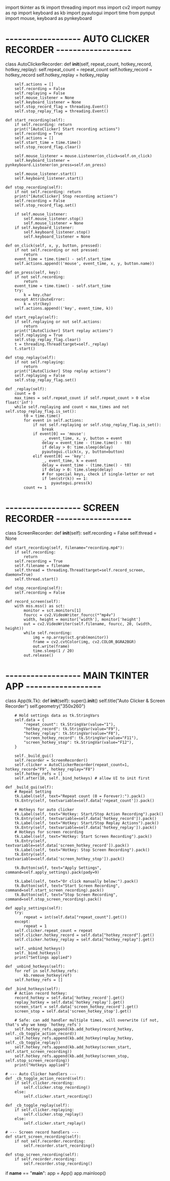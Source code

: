 import tkinter as tk
import threading
import mss
import cv2
import numpy as np
import keyboard as kb
import pyautogui
import time
from pynput import mouse, keyboard as pynkeyboard

# ------------------ AUTO CLICKER RECORDER ------------------
class AutoClickerRecorder:
    def __init__(self, repeat_count, hotkey_record, hotkey_replay):
        self.repeat_count = repeat_count
        self.hotkey_record = hotkey_record
        self.hotkey_replay = hotkey_replay

        self.actions = []
        self.recording = False
        self.replaying = False
        self.mouse_listener = None
        self.keyboard_listener = None
        self.stop_record_flag = threading.Event()
        self.stop_replay_flag = threading.Event()

    def start_recording(self):
        if self.recording: return
        print("[AutoClicker] Start recording actions")
        self.recording = True
        self.actions = []
        self.start_time = time.time()
        self.stop_record_flag.clear()

        self.mouse_listener = mouse.Listener(on_click=self.on_click)
        self.keyboard_listener = pynkeyboard.Listener(on_press=self.on_press)

        self.mouse_listener.start()
        self.keyboard_listener.start()

    def stop_recording(self):
        if not self.recording: return
        print("[AutoClicker] Stop recording actions")
        self.recording = False
        self.stop_record_flag.set()

        if self.mouse_listener:
            self.mouse_listener.stop()
            self.mouse_listener = None
        if self.keyboard_listener:
            self.keyboard_listener.stop()
            self.keyboard_listener = None

    def on_click(self, x, y, button, pressed):
        if not self.recording or not pressed:
            return
        event_time = time.time() - self.start_time
        self.actions.append(('mouse', event_time, x, y, button.name))

    def on_press(self, key):
        if not self.recording:
            return
        event_time = time.time() - self.start_time
        try:
            k = key.char
        except AttributeError:
            k = str(key)
        self.actions.append(('key', event_time, k))

    def start_replay(self):
        if self.replaying or not self.actions:
            return
        print("[AutoClicker] Start replay actions")
        self.replaying = True
        self.stop_replay_flag.clear()
        t = threading.Thread(target=self._replay)
        t.start()

    def stop_replay(self):
        if not self.replaying:
            return
        print("[AutoClicker] Stop replay actions")
        self.replaying = False
        self.stop_replay_flag.set()

    def _replay(self):
        count = 0
        max_times = self.repeat_count if self.repeat_count > 0 else float('inf')
        while self.replaying and count < max_times and not self.stop_replay_flag.is_set():
            t0 = time.time()
            for event in self.actions:
                if not self.replaying or self.stop_replay_flag.is_set():
                    break
                if event[0] == 'mouse':
                    _, event_time, x, y, button = event
                    delay = event_time - (time.time() - t0)
                    if delay > 0: time.sleep(delay)
                    pyautogui.click(x, y, button=button)
                elif event[0] == 'key':
                    _, event_time, k = event
                    delay = event_time - (time.time() - t0)
                    if delay > 0: time.sleep(delay)
                    # For special keys, check if single-letter or not
                    if len(str(k)) == 1:
                        pyautogui.press(k)
            count += 1

# ------------------ SCREEN RECORDER ------------------
class ScreenRecorder:
    def __init__(self):
        self.recording = False
        self.thread = None

    def start_recording(self, filename="recording.mp4"):
        if self.recording:
            return
        self.recording = True
        self.filename = filename
        self.thread = threading.Thread(target=self.record_screen, daemon=True)
        self.thread.start()

    def stop_recording(self):
        self.recording = False

    def record_screen(self):
        with mss.mss() as sct:
            monitor = sct.monitors[1]
            fourcc = cv2.VideoWriter_fourcc(*"mp4v")
            width, height = monitor['width'], monitor['height']
            out = cv2.VideoWriter(self.filename, fourcc, 20, (width, height))
            while self.recording:
                img = np.array(sct.grab(monitor))
                frame = cv2.cvtColor(img, cv2.COLOR_BGRA2BGR)
                out.write(frame)
                time.sleep(1 / 20)
            out.release()

# ------------------ MAIN TKINTER APP ------------------
class App(tk.Tk):
    def __init__(self):
        super().__init__()
        self.title("Auto Clicker & Screen Recorder")
        self.geometry("350x260")

        # Hold settings data as tk.StringVars
        self.data = {
            "repeat_count": tk.StringVar(value="1"),
            "hotkey_record": tk.StringVar(value="F9"),
            "hotkey_replay": tk.StringVar(value="F8"),
            "screen_hotkey_record": tk.StringVar(value="F11"),
            "screen_hotkey_stop": tk.StringVar(value="F12"),
        }

        self._build_gui()
        self.recorder = ScreenRecorder()
        self.clicker = AutoClickerRecorder(repeat_count=1, hotkey_record="F9", hotkey_replay="F8")
        self.hotkey_refs = []
        self.after(10, self._bind_hotkeys) # allow UI to init first

    def _build_gui(self):
        # Repeat Setting
        tk.Label(self, text="Repeat count (0 = Forever):").pack()
        tk.Entry(self, textvariable=self.data['repeat_count']).pack()

        # Hotkeys for auto clicker
        tk.Label(self, text="Hotkey: Start/Stop Action Recording").pack()
        tk.Entry(self, textvariable=self.data['hotkey_record']).pack()
        tk.Label(self, text="Hotkey: Start/Stop Replay Actions").pack()
        tk.Entry(self, textvariable=self.data['hotkey_replay']).pack()
        # Hotkeys for screen recording
        tk.Label(self, text="Hotkey: Start Screen Recording").pack()
        tk.Entry(self, textvariable=self.data['screen_hotkey_record']).pack()
        tk.Label(self, text="Hotkey: Stop Screen Recording").pack()
        tk.Entry(self, textvariable=self.data['screen_hotkey_stop']).pack()

        tk.Button(self, text="Apply Settings", command=self.apply_settings).pack(pady=9)

        tk.Label(self, text="Or click manually below:").pack()
        tk.Button(self, text="Start Screen Recording", command=self.start_screen_recording).pack()
        tk.Button(self, text="Stop Screen Recording", command=self.stop_screen_recording).pack()

    def apply_settings(self):
        try:
            repeat = int(self.data["repeat_count"].get())
        except:
            repeat = 1
        self.clicker.repeat_count = repeat
        self.clicker.hotkey_record = self.data["hotkey_record"].get()
        self.clicker.hotkey_replay = self.data["hotkey_replay"].get()

        self._unbind_hotkeys()
        self._bind_hotkeys()
        print("Settings applied")

    def _unbind_hotkeys(self):
        for ref in self.hotkey_refs:
            kb.remove_hotkey(ref)
        self.hotkey_refs = []

    def _bind_hotkeys(self):
        # Action record hotkey:
        record_hotkey = self.data['hotkey_record'].get()
        replay_hotkey = self.data['hotkey_replay'].get()
        screen_start = self.data['screen_hotkey_record'].get()
        screen_stop = self.data['screen_hotkey_stop'].get()

        # Safe: can add handler multiple times, will overwrite (if not, that's why we keep `hotkey_refs`)
        self.hotkey_refs.append(kb.add_hotkey(record_hotkey, self._cb_toggle_action_record))
        self.hotkey_refs.append(kb.add_hotkey(replay_hotkey, self._cb_toggle_replay))
        self.hotkey_refs.append(kb.add_hotkey(screen_start, self.start_screen_recording))
        self.hotkey_refs.append(kb.add_hotkey(screen_stop, self.stop_screen_recording))
        print("Hotkeys applied")

    # --- Auto Clicker handlers ---
    def _cb_toggle_action_record(self):
        if self.clicker.recording:
            self.clicker.stop_recording()
        else:
            self.clicker.start_recording()

    def _cb_toggle_replay(self):
        if self.clicker.replaying:
            self.clicker.stop_replay()
        else:
            self.clicker.start_replay()

    # --- Screen record handlers ---
    def start_screen_recording(self):
        if not self.recorder.recording:
            self.recorder.start_recording()

    def stop_screen_recording(self):
        if self.recorder.recording:
            self.recorder.stop_recording()

if __name__ == "__main__":
    app = App()
    app.mainloop()

